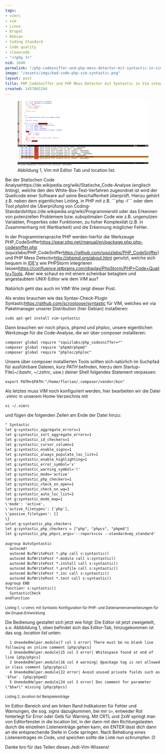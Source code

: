 ```yaml
---
tags:
- vimrc
- vim
- Linux
- Drupal
- Debian
- Coding Standard
- Code quality
- cleancode
- "<?php ?>"
nid: 1640
permalink: "/php-codesniffer-und-php-mess-detector-mit-syntastic-in-vim-integrieren.html"
image: "/assets/imgs/bad-code-php-vim-syntastic.png"
layout: post
title: PHP_CodeSniffer und PHP Mess Detector mit Syntastic in Vim integrieren
created: 1457865294
---
```

<figure role="group">
  <img src="/assets/imgs/bad-code-php-vim-syntastic.png" alt="VIM mit Syntastic for PHP  and Drupal development"/>
  <figcaption>Abbildung 1, Vim mit Editor Tab und location list.</figcaption>
</figure>
Bei der Statischen Code Analyse<fn>https://de.wikipedia.org/wiki/Statische_Code-Analyse</fn> (englisch linting), welche den den White-Box-Test-Verfahren zugeordnet ist wird der Quellcode einer Software auf seine Beschaffenheit überprüft. 
Hierzu gehört z.B. neben dem eigentlichen Linting, in PHP  mit z.B. ```php -l``` oder dem Tool <em>phplint</em> die Überprüfung von Coding-Standards<fn>https://de.wikipedia.org/wiki/Programmierstil</fn> oder das Erkennen von potenziellen Problemem bzw. suboptimalen Code wie z.B. ungenutzen Variablen, Properties oder Funktionen, zu hoher Komplexität (z.B. in Zusammenhang mit Wartbarkeit) und die Erkennung möglicher Fehler.  

In der Programmiersprache PHP werden hierfür die Werkzeuge PHP_CodeSniffer<fn>https://pear.php.net/manual/en/package.php.php-codesniffer.php</fn> (squizlabs/PHP_CodeSniffer<fn>https://github.com/squizlabs/PHP_CodeSniffer</fn>) und PHP Mess Detector<fn>http://phpmd.org/about.html</fn> genutzt, welche sich bequem in <acronym title="Integrated Development Envirment">IDE's</acronym> wie PHPStorm integrieren lassen<fn>https://confluence.jetbrains.com/display/PhpStorm/PHP+Code+Quality+Tools</fn>. Aber wie schaut es mit einem scheinbar betagtem und angestaubtem UNIX-Editor wie dem VIM aus?

Natürlich geht das auch im VIM! Wie zeigt dieser Post.<!--break--> 

Als erstes brauchen wie das Syntax-Check-Plugin Syntastic<fn>https://github.com/scrooloose/syntastic</fn> für VIM, welches wir via Paketmanager unserer Distribution (hier Debian) installieren:
```
sudo apt-get install vim-syntastic
```

Dann brauchen wir noch phpcs, phpmd und phploc, unsere eigentlichen Werkzeuge für die Code-Analyse, die wir über composer installieren:
```
composer global require "squizlabs/php_codesniffer=*"
composer global require "phpmd/phpmd"  
composer global require "phploc/phploc" 
```

Unsere über composer installierten Tools sollten sich natürlich im Suchpfad für ausführbare Dateien, kurz <em>PATH</em> befinden, hierzu dem Startup-File(<em>~/.bashr</em>, <em>~/.zshrc</em>, usw.) deiner Shell folgendes Statement verpassen:
```
export PATH=$PATH:"/home/florian/.composer/vendor/bin"
```

Als letztes muss VIM noch konfiguriert werden, hier bearbeiten wir die Datei <em>.vimrc</em> in unserem Home-Verzeichnis mit 
```
vi ~/.vimrc
```

und fügen die folgenden Zeilen am Ende der Datei hinzu:
```
" Syntastic
let g:syntastic_aggregate_errors=1
let g:syntastic_sort_aggregate_errors=1
let g:syntastic_id_checkers=1
let g:syntastic_cursor_column=1
let g:syntastic_enable_signs=1
let g:syntastic_always_populate_loc_list=1
let g:syntastic_enable_highlighting=1
let g:syntastic_error_symbol='x'
let g:syntastic_warning_symbol='!'
let g:syntastic_mode='active'
let g:syntastic_php_checkers=1
let g:syntastic_check_on_open=1
let g:syntastic_check_on_wq=1
let g:syntastic_auto_loc_list=1
let g:syntastic_mode_map={
\'mode': 'active',
\'active_filetypes': ['php'],
\'passive_filetypes': []
\}
unlet g:syntastic_php_checkers
let g:syntastic_php_checkers = ["php", "phpcs", "phpmd"]
let g:syntastic_php_phpcs_args='--report=csv --standard=my_standard'

augroup AutoSyntastic
  autocmd!
  autocmd BufWritePost *.php call s:syntastic()
  autocmd BufWritePost *.module call s:syntastic()
  autocmd BufWritePost *.install call s:syntastic()
  autocmd BufWritePost *.profile call s:syntastic()
  autocmd BufWritePost *.inc call s:syntastic()
  autocmd BufWritePost *.test call s:syntastic()
augroup END 
function! s:syntastic()
  SyntasticCheck
endfunction
```
<small>Listing 1, ~/.vimrc mit Syntastic Konfiguration für PHP- und Dateinamenserweiterungen für die Drupal-Entwicklung</small>

Die Bedienung gestaltet sich jetzt wie folgt:
Die Editor ist jetzt zweigeteilt, s.o. Abbbildung 1, oben befindet sich das Editor-Tab, hinzugekommen ist das sog.  <em>location list</em> unten:
```
  1 UneededHelper.module|7 col 1 error| There must be no blank line following an inline comment [php/phpcs]
  2 UneededHelper.module|15 col 3 error| Whitespace found at end of line [php/phpcs]
  3 UneededHelper.module|16 col 4 warning| @package tag is not allowed in class comment [php/phpcs]
  4 UneededHelper.module|22 error| Avoid unused private fields such as '$foo'. [php/phpmd]
  5 UneededHelper.module|24 col 3 error| Doc comment for parameter \"$bar\" missing [php/phpcs] 
```
<small>Listing 2, <em>location list</em> Beispieleinträge</small>

Im Editor-Bereich sind am linken Rand Indikatoren für Fehler und Warnungen, die sog. <em>signs</em> dazugkommen,  bei mir ```S>```, entweder Rot hinterlegt für Error oder Gelb für Warning. Mit CRTL und 2xW springt man von Editorfenster in die location list, in der dann mit den Richtungstasten durch die einzelnen Listeneinträge gehen kann, ein ENTER lässt dich dann an die entsprechende Stelle in Code springen. Nach Behebung eines Listeneintrages im Code, und speichen sollte die Liste nun schrumpfen :D

Danke bro für das Teilen dieses Jedi-Vim-Wissens!
